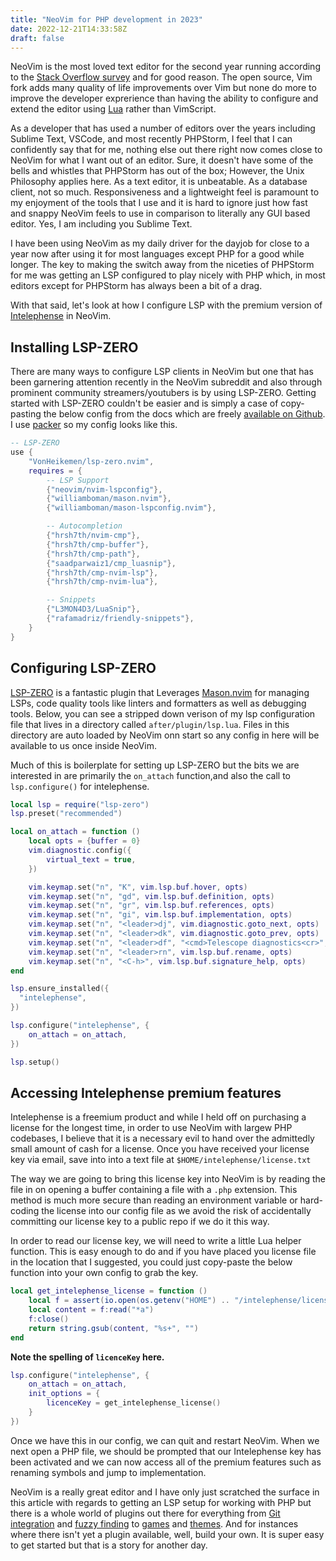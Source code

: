 ```yaml
---
title: "NeoVim for PHP development in 2023"
date: 2022-12-21T14:33:58Z
draft: false
---
```


NeoVim is the most loved text editor for the second year running according to the [Stack Overflow survey](https://insights.stackoverflow.com/survey/2021#section-most-loved-dreaded-and-wanted-collaboration-tools)
and for good reason. The open source, Vim fork adds many quality of life improvements over Vim
but none do more to improve the developer exprerience than having the ability to configure and extend the editor using [Lua](https://www.lua.org/) rather than VimScript.

As a developer that has used a number of editors over the years including Sublime Text, VSCode, and most recently PHPStorm, I feel that I can confidently say that for 
me, nothing else out there right now comes close to NeoVim for what I want out of an editor. Sure, it doesn't have some of the bells and whistles that PHPStorm has out of 
the box; However, the Unix Philosophy applies here. As a text editor, it is unbeatable. As a database client, not so much. Responsiveness and a lightweight feel is paramount to
my enjoyment of the tools that I use and it is hard to ignore just how fast and snappy NeoVim feels to use in comparison to literally any GUI based editor. Yes, I am including you Sublime Text.

I have been using NeoVim as my daily driver for the dayjob for close to a year now after using it for most languages except PHP for a good while longer.
The key to making the switch away from the niceties of PHPStorm for me was getting an LSP configured to play nicely with PHP which, in most editors except for PHPStorm has always been a bit of a drag.

With that said, let's look at how I configure LSP with the premium version of [Intelephense](https://intelephense.com/) in NeoVim.

## Installing LSP-ZERO

There are many ways to configure LSP clients in NeoVim but one that has been garnering attention recently in the NeoVim subreddit and also through prominent community streamers/youtubers is by using LSP-ZERO.
Getting started with LSP-ZERO couldn't be easier and is simply a case of copy-pasting the below config from the docs which are freely [available on Github](https://github.com/VonHeikemen/lsp-zero.nvim).
I use [packer](https://github.com/wbthomason/packer.nvim) so my config looks like this.
```Lua
-- LSP-ZERO
use {
    "VonHeikemen/lsp-zero.nvim",
    requires = {
        -- LSP Support
        {"neovim/nvim-lspconfig"},
        {"williamboman/mason.nvim"},
        {"williamboman/mason-lspconfig.nvim"},

        -- Autocompletion
        {"hrsh7th/nvim-cmp"},
        {"hrsh7th/cmp-buffer"},
        {"hrsh7th/cmp-path"},
        {"saadparwaiz1/cmp_luasnip"},
        {"hrsh7th/cmp-nvim-lsp"},
        {"hrsh7th/cmp-nvim-lua"},

        -- Snippets
        {"L3MON4D3/LuaSnip"},
        {"rafamadriz/friendly-snippets"},
    }
}

```

## Configuring LSP-ZERO

[LSP-ZERO](https://github.com/VonHeikemen/lsp-zero.nvim) is a fantastic plugin that Leverages [Mason.nvim](https://github.com/williamboman/mason.nvim) for managing LSPs, code quality tools like linters and formatters as well as debugging tools.
Below, you can see a stripped down verison of my lsp configuration file that lives in a directory called `after/plugin/lsp.lua`. Files in this directory are auto loaded by NeoVim onn start
so any config in here will be available to us once inside NeoVim.

Much of this is boilerplate for setting up LSP-ZERO but the bits we are interested in are primarily the `on_attach` function,and also the call to `lsp.configure()` for intelephense.
```Lua
local lsp = require("lsp-zero")
lsp.preset("recommended")

local on_attach = function ()
    local opts = {buffer = 0}
    vim.diagnostic.config({
        virtual_text = true,
    })

    vim.keymap.set("n", "K", vim.lsp.buf.hover, opts)
    vim.keymap.set("n", "gd", vim.lsp.buf.definition, opts)
    vim.keymap.set("n", "gr", vim.lsp.buf.references, opts)
    vim.keymap.set("n", "gi", vim.lsp.buf.implementation, opts)
    vim.keymap.set("n", "<leader>dj", vim.diagnostic.goto_next, opts)
    vim.keymap.set("n", "<leader>dk", vim.diagnostic.goto_prev, opts)
    vim.keymap.set("n", "<leader>df", "<cmd>Telescope diagnostics<cr>", opts)
    vim.keymap.set("n", "<leader>rn", vim.lsp.buf.rename, opts)
    vim.keymap.set("n", "<C-h>", vim.lsp.buf.signature_help, opts)
end

lsp.ensure_installed({
  "intelephense",
})

lsp.configure("intelephense", {
    on_attach = on_attach,
})

lsp.setup()
```

## Accessing Intelephense premium features

Intelephense is a freemium product and while I held off on purchasing a license for the longest time, in order to use NeoVim with largew PHP codebases, I believe
that it is a necessary evil to hand over the admittedly small amount of cash for a license. Once you have received your license key via email, save into into a text file at 
`$HOME/intelephense/license.txt`

The way we are going to bring this license key into NeoVim is by reading the file in on opening a buffer containing a file with a `.php` extension. This method is much more secure than reading 
an environment variable or hard-coding the license into our config file as we avoid the risk of accidentally committing our license key to a public repo if we do it this way.

In order to read our license key, we will need to write a little Lua helper function. This is easy enough to do and if you have placed you license file in the location that I suggested, you could just copy-paste
the below function into your own config to grab the key.

```Lua
local get_intelephense_license = function ()
    local f = assert(io.open(os.getenv("HOME") .. "/intelephense/license.txt", "rb"))
    local content = f:read("*a")
    f:close()
    return string.gsub(content, "%s+", "")
end
```

**Note the spelling of `licenceKey` here.**
```Lua
lsp.configure("intelephense", {
    on_attach = on_attach,
    init_options = {
        licenceKey = get_intelephense_license()
    }
})
```
Once we have this in our config, we can quit and restart NeoVim. When we next open a PHP file, we should be prompted that our Intelephense key has been activated and we can now access all of the
premium features such as renaming symbols and jump to implementation.

NeoVim is a really great editor and I have only just scratched the surface in this article with regards to getting an LSP setup for working with PHP but there is a whole world of plugins out there for everything
from [Git integration](https://github.com/tpope/vim-fugitive) and [fuzzy finding](https://github.com/nvim-telescope/telescope.nvim) to [games](https://github.com/ThePrimeagen/vim-be-good) 
and [themes](https://github.com/Mofiqul/vscode.nvim). And for instances where there isn't yet a plugin available, well, build your own. It is super easy to get started but that is a story for another day.
